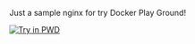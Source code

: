 Just a sample nginx for try Docker Play Ground!

[![Try in PWD](https://raw.githubusercontent.com/play-with-docker/stacks/master/assets/images/button.png)](https://labs.play-with-docker.com/?stack=https://raw.githubusercontent.com/RFinland/pwd/master/docker-compose.yml)
